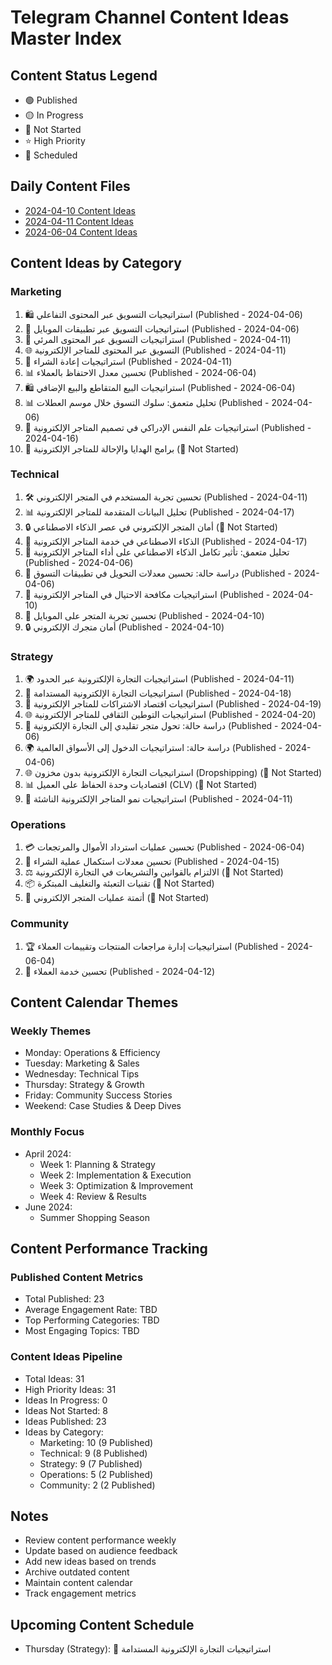 # Telegram Channel Content Ideas Master Index

## Content Status Legend
- 🟢 Published
- 🟡 In Progress
- 🔴 Not Started
- ⭐ High Priority
- 📅 Scheduled

## Daily Content Files
- [2024-04-10 Content Ideas](2024-04-10-content-ideas.md)
- [2024-04-11 Content Ideas](2024-04-11-content-ideas.md)
- [2024-06-04 Content Ideas](2024-06-04-content-ideas.md)

## Content Ideas by Category

### Marketing
1. 🛍️ استراتيجيات التسويق عبر المحتوى التفاعلي (Published - 2024-04-06)
2. 📱 استراتيجيات التسويق عبر تطبيقات الموبايل (Published - 2024-04-06)
3. 🎥 استراتيجيات التسويق عبر المحتوى المرئي (Published - 2024-04-11)
4. 🌐 التسويق عبر المحتوى للمتاجر الإلكترونية (Published - 2024-04-11)
5. 🔄 استراتيجيات إعادة الشراء (Published - 2024-04-11)
6. 📊 تحسين معدل الاحتفاظ بالعملاء (Published - 2024-06-04)
7. 🛍️ استراتيجيات البيع المتقاطع والبيع الإضافي (Published - 2024-06-04)
8. 📊 تحليل متعمق: سلوك التسوق خلال موسم العطلات (Published - 2024-04-06)
9. 🧠 استراتيجيات علم النفس الإدراكي في تصميم المتاجر الإلكترونية (Published - 2024-04-16)
10. 🎁 برامج الهدايا والإحالة للمتاجر الإلكترونية (🔴 Not Started)

### Technical
1. 🛠️ تحسين تجربة المستخدم في المتجر الإلكتروني (Published - 2024-04-11)
2. 📊 تحليل البيانات المتقدمة للمتاجر الإلكترونية (Published - 2024-04-17)
3. 🔒 أمان المتجر الإلكتروني في عصر الذكاء الاصطناعي (🔴 Not Started)
4. 🤖 الذكاء الاصطناعي في خدمة المتاجر الإلكترونية (Published - 2024-04-17)
5. 🤖 تحليل متعمق: تأثير تكامل الذكاء الاصطناعي على أداء المتاجر الإلكترونية (Published - 2024-04-06)
6. 📱 دراسة حالة: تحسين معدلات التحويل في تطبيقات التسوق (Published - 2024-04-06)
7. 🚫 استراتيجيات مكافحة الاحتيال في المتاجر الإلكترونية (Published - 2024-04-10)
8. 📱 تحسين تجربة المتجر على الموبايل (Published - 2024-04-10)
9. 🔒 أمان متجرك الإلكتروني (Published - 2024-04-10)

### Strategy
1. 🌍 استراتيجيات التجارة الإلكترونية عبر الحدود (Published - 2024-04-11)
2. 🌱 استراتيجيات التجارة الإلكترونية المستدامة (Published - 2024-04-18)
3. 🔄 استراتيجيات اقتصاد الاشتراكات للمتاجر الإلكترونية (Published - 2024-04-19)
4. 🌐 استراتيجيات التوطين الثقافي للمتاجر الإلكترونية (Published - 2024-04-20)
5. 💼 دراسة حالة: تحول متجر تقليدي إلى التجارة الإلكترونية (Published - 2024-04-06)
6. 🌍 دراسة حالة: استراتيجيات الدخول إلى الأسواق العالمية (Published - 2024-04-06)
7. 🌐 استراتيجيات التجارة الإلكترونية بدون مخزون (Dropshipping) (🔴 Not Started)
8. 📊 اقتصاديات وحدة الحفاظ على العميل (CLV) (🔴 Not Started)
9. 🌱 استراتيجيات نمو المتاجر الإلكترونية الناشئة (Published - 2024-04-11)

### Operations
1. 💳 تحسين عمليات استرداد الأموال والمرتجعات (Published - 2024-06-04)
2. 🛒 تحسين معدلات استكمال عملية الشراء (Published - 2024-04-15)
3. ⚖️ الالتزام بالقوانين والتشريعات في التجارة الإلكترونية (🔴 Not Started)
4. 📦 تقنيات التعبئة والتغليف المبتكرة (🔴 Not Started)
5. 🔄 أتمتة عمليات المتجر الإلكتروني (🔴 Not Started)

### Community
1. 🏆 استراتيجيات إدارة مراجعات المنتجات وتقييمات العملاء (Published - 2024-06-04)
2. 🌟 تحسين خدمة العملاء (Published - 2024-04-12)

## Content Calendar Themes

### Weekly Themes
- Monday: Operations & Efficiency
- Tuesday: Marketing & Sales
- Wednesday: Technical Tips
- Thursday: Strategy & Growth
- Friday: Community Success Stories
- Weekend: Case Studies & Deep Dives

### Monthly Focus
- April 2024:
  - Week 1: Planning & Strategy
  - Week 2: Implementation & Execution
  - Week 3: Optimization & Improvement
  - Week 4: Review & Results
- June 2024:
  - Summer Shopping Season

## Content Performance Tracking

### Published Content Metrics
- Total Published: 23
- Average Engagement Rate: TBD
- Top Performing Categories: TBD
- Most Engaging Topics: TBD

### Content Ideas Pipeline
- Total Ideas: 31
- High Priority Ideas: 31
- Ideas In Progress: 0
- Ideas Not Started: 8
- Ideas Published: 23
- Ideas by Category:
  - Marketing: 10 (9 Published)
  - Technical: 9 (8 Published)
  - Strategy: 9 (7 Published)
  - Operations: 5 (2 Published)
  - Community: 2 (2 Published)

## Notes
- Review content performance weekly
- Update based on audience feedback
- Add new ideas based on trends
- Archive outdated content
- Maintain content calendar
- Track engagement metrics

## Upcoming Content Schedule
- Thursday (Strategy): 🌱 استراتيجيات التجارة الإلكترونية المستدامة
